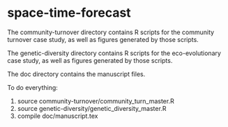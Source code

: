 # space-time-forecast

The community-turnover directory contains R scripts for the community turnover case study,
as well as figures generated by those scripts.

The genetic-diversity directory contains R scripts for the eco-evolutionary case study,
as well as figures generated by those scripts.

The doc directory contains the manuscript files.

To do everything:
1. source community-turnover/community_turn_master.R
2. source genetic-diversity/genetic_diversity_master.R
3. compile doc/manuscript.tex


